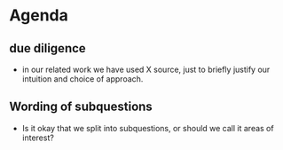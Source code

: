 # Agenda
## due diligence
 - in our related work we have used X source, just to briefly justify our intuition and choice of approach.

## Wording of subquestions
 - Is it okay that we split into subquestions, or should we call it areas of interest?

